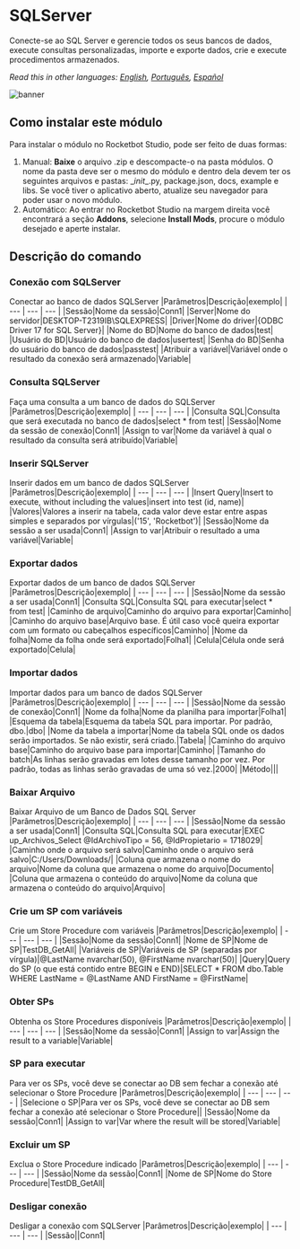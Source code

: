 



# SQLServer
  
Conecte-se ao SQL Server e gerencie todos os seus bancos de dados, execute consultas personalizadas, importe e exporte dados, crie e execute procedimentos armazenados.  

*Read this in other languages: [English](Manual_SQLServer_.md), [Português](Manual_SQLServer_.pr.md), [Español](Manual_SQLServer_.es.md)*
  
![banner](imgs/Banner_SQLServer_.jpg)
## Como instalar este módulo
  
Para instalar o módulo no Rocketbot Studio, pode ser feito de duas formas:
1. Manual: __Baixe__ o arquivo .zip e descompacte-o na pasta módulos. O nome da pasta deve ser o mesmo do módulo e dentro dela devem ter os seguintes arquivos e pastas: \__init__.py, package.json, docs, example e libs. Se você tiver o aplicativo aberto, atualize seu navegador para poder usar o novo módulo.
2. Automático: Ao entrar no Rocketbot Studio na margem direita você encontrará a seção **Addons**, selecione **Install Mods**, procure o módulo desejado e aperte instalar.  


## Descrição do comando

### Conexão com SQLServer
  
Conectar ao banco de dados SQLServer
|Parâmetros|Descrição|exemplo|
| --- | --- | --- |
|Sessão|Nome da sessão|Conn1|
|Server|Nome do servidor|DESKTOP-T2319IB\SQLEXPRESS|
|Driver|Nome do driver|{ODBC Driver 17 for SQL Server}|
|Nome do BD|Nome do banco de dados|test|
|Usuário do BD|Usuário do banco de dados|usertest|
|Senha do BD|Senha do usuário do banco de dados|passtest|
|Atribuir a variável|Variável onde o resultado da conexão será armazenado|Variable|

### Consulta SQLServer
  
Faça uma consulta a um banco de dados do SQLServer
|Parâmetros|Descrição|exemplo|
| --- | --- | --- |
|Consulta SQL|Consulta que será executada no banco de dados|select * from test|
|Sessão|Nome da sessão de conexão|Conn1|
|Assign to var|Nome da variável à qual o resultado da consulta será atribuído|Variable|

### Inserir SQLServer
  
Inserir dados em um banco de dados SQLServer
|Parâmetros|Descrição|exemplo|
| --- | --- | --- |
|Insert Query|Insert to execute, without including the values|insert into test (id, name)|
|Valores|Valores a inserir na tabela, cada valor deve estar entre aspas simples e separados por vírgulas|('15', 'Rocketbot')|
|Sessão|Nome da sessão a ser usada|Conn1|
|Assign to var|Atribuir o resultado a uma variável|Variable|

### Exportar dados
  
Exportar dados de um banco de dados SQLServer
|Parâmetros|Descrição|exemplo|
| --- | --- | --- |
|Sessão|Nome da sessão a ser usada|Conn1|
|Consulta SQL|Consulta SQL para executar|select * from test|
|Caminho de arquivo|Caminho do arquivo para exportar|Caminho|
|Caminho do arquivo base|Arquivo base. É útil caso você queira exportar com um formato ou cabeçalhos específicos|Caminho|
|Nome da folha|Nome da folha onde será exportado|Folha1|
|Celula|Célula onde será exportado|Celula|

### Importar dados
  
Importar dados para um banco de dados SQLServer
|Parâmetros|Descrição|exemplo|
| --- | --- | --- |
|Sessão|Nome da sessão de conexão|Conn1|
|Nome da folha|Nome da planilha para importar|Folha1|
|Esquema da tabela|Esquema da tabela SQL para importar. Por padrão, dbo.|dbo|
|Nome da tabela a importar|Nome da tabela SQL onde os dados serão importados. Se não existir, será criado.|Tabela|
|Caminho do arquivo base|Caminho do arquivo base para importar|Caminho|
|Tamanho do batch|As linhas serão gravadas em lotes desse tamanho por vez. Por padrão, todas as linhas serão gravadas de uma só vez.|2000|
|Método|||

### Baixar Arquivo
  
Baixar Arquivo de um Banco de Dados SQL Server
|Parâmetros|Descrição|exemplo|
| --- | --- | --- |
|Sessão|Nome da sessão a ser usada|Conn1|
|Consulta SQL|Consulta SQL para executar|EXEC up_Archivos_Select @IdArchivoTipo = 56, @IdPropietario = 1718029|
|Caminho onde o arquivo será salvo|Caminho onde o arquivo será salvo|C:/Users/Downloads/|
|Coluna que armazena o nome do arquivo|Nome da coluna que armazena o nome do arquivo|Documento|
|Coluna que armazena o conteúdo do arquivo|Nome da coluna que armazena o conteúdo do arquivo|Arquivo|

### Crie um SP com variáveis
  
Crie um Store Procedure com variáveis
|Parâmetros|Descrição|exemplo|
| --- | --- | --- |
|Sessão|Nome da sessão|Conn1|
|Nome de SP|Nome de SP|TestDB_GetAll|
|Variáveis de SP|Variáveis de SP (separadas por vírgula)|@LastName nvarchar(50), @FirstName nvarchar(50)|
|Query|Query do SP (o que está contido entre BEGIN e END)|SELECT * FROM dbo.Table WHERE LastName = @LastName AND FirstName = @FirstName|

### Obter SPs
  
Obtenha os Store Procedures disponíveis
|Parâmetros|Descrição|exemplo|
| --- | --- | --- |
|Sessão|Nome da sessão|Conn1|
|Assign to var|Assign the result to a variable|Variable|

### SP para executar
  
Para ver os SPs, você deve se conectar ao DB sem fechar a conexão até selecionar o Store Procedure
|Parâmetros|Descrição|exemplo|
| --- | --- | --- |
|Selecione o SP|Para ver os SPs, você deve se conectar ao DB sem fechar a conexão até selecionar o Store Procedure||
|Sessão|Nome da sessão|Conn1|
|Assign to var|Var where the result will be stored|Variable|

### Excluir um SP
  
Exclua o Store Procedure indicado
|Parâmetros|Descrição|exemplo|
| --- | --- | --- |
|Sessão|Nome da sessão|Conn1|
|Nome de SP|Nome do Store Procedure|TestDB_GetAll|

### Desligar conexão
  
Desligar a conexão com SQLServer
|Parâmetros|Descrição|exemplo|
| --- | --- | --- |
|Sessão||Conn1|

